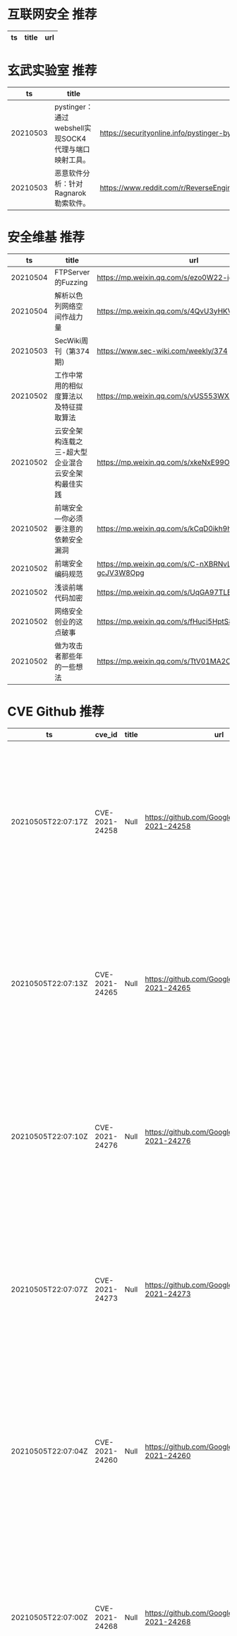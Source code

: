 # 互联网安全 推荐
| ts | title | url| 
| --- | --- | ---| 


# 玄武实验室 推荐
| ts | title | url| 
| --- | --- | ---| 
| 20210503 | pystinger：通过webshell实现SOCK4代理与端口映射工具。 | https://securityonline.info/pystinger-bypass-firewall-for-traffic-forwarding-using-webshell/| 
| 20210503 | 恶意软件分析：针对Ragnarok勒索软件。 | https://www.reddit.com/r/ReverseEngineering/comments/n1771o/malware_analysis_ragnarok_ransomware/| 


# 安全维基 推荐
| ts | title | url| 
| --- | --- | ---| 
| 20210504 | FTPServer的Fuzzing | https://mp.weixin.qq.com/s/ezo0W22-igu8uhnbO8sR-Q| 
| 20210504 | 解析以色列网络空间作战力量 | https://mp.weixin.qq.com/s/4QvU3yHKVbLzTupW4aF37Q| 
| 20210503 | SecWiki周刊（第374期) | https://www.sec-wiki.com/weekly/374| 
| 20210502 | 工作中常用的相似度算法以及特征提取算法 | https://mp.weixin.qq.com/s/vUS553WX8pFIiWoqhkFNlg| 
| 20210502 | 云安全架构连载之三-超大型企业混合云安全架构最佳实践 | https://mp.weixin.qq.com/s/xkeNxE99ORtVs9EOv0ellQ| 
| 20210502 | 前端安全—你必须要注意的依赖安全漏洞 | https://mp.weixin.qq.com/s/kCqD0ikh9h5xc42sKkESVA| 
| 20210502 | 前端安全编码规范 | https://mp.weixin.qq.com/s/C-nXBRNvLA2-gcJV3W8Opg| 
| 20210502 | 浅谈前端代码加密 | https://mp.weixin.qq.com/s/UqGA97TLEn5BkzjVDX_EhA| 
| 20210502 | 网络安全创业的这点破事 | https://mp.weixin.qq.com/s/fHuci5HptS8Vchm9FVKxig| 
| 20210502 | 做为攻击者那些年的一些想法 | https://mp.weixin.qq.com/s/TtV01MA2C6ZJQG5wtFOSBg| 


# CVE Github 推荐
| ts | cve_id | title | url | cve_detail| 
| --- | --- | --- | --- | ---| 
| 20210505T22:07:17Z | CVE-2021-24258 | Null | https://github.com/GoogleProjectZer0/CVE-2021-24258 | The Elements Kit Lite and Elements Kit Pro WordPress Plugins before 2.2.0 have a number of widgets that are vulnerable to stored Cross-Site Scripting (XSS) by lower-privileged users such as contributors, all via a similar method.| 
| 20210505T22:07:13Z | CVE-2021-24265 | Null | https://github.com/GoogleProjectZer0/CVE-2021-24265 | The â€œRife Elementor Extensions & Templatesâ€? WordPress Plugin before 1.1.6 has a widget that is vulnerable to stored Cross-Site Scripting(XSS) by lower-privileged users such as contributors, all via a similar method.| 
| 20210505T22:07:10Z | CVE-2021-24276 | Null | https://github.com/GoogleProjectZer0/CVE-2021-24276 | The Contact Form by Supsystic WordPress plugin before 1.7.15 did not sanitise the tab parameter of its options page before outputting it in an attribute, leading to a reflected Cross-Site Scripting issue| 
| 20210505T22:07:07Z | CVE-2021-24273 | Null | https://github.com/GoogleProjectZer0/CVE-2021-24273 | The â€œClever Addons for Elementorâ€? WordPress Plugin before 2.1.0 has several widgets that are vulnerable to stored Cross-Site Scripting (XSS) by lower-privileged users such as contributors, all via a similar method.| 
| 20210505T22:07:04Z | CVE-2021-24260 | Null | https://github.com/GoogleProjectZer0/CVE-2021-24260 | The â€œLivemesh Addons for Elementorâ€? WordPress Plugin before 6.8 has several widgets that are vulnerable to stored Cross-Site Scripting (XSS) by lower-privileged users such as contributors, all via a similar method.| 
| 20210505T22:07:00Z | CVE-2021-24268 | Null | https://github.com/GoogleProjectZer0/CVE-2021-24268 | The â€œJetWidgets For Elementorâ€? WordPress Plugin before 1.0.9 has several widgets that are vulnerable to stored Cross-Site Scripting (XSS) by lower-privileged users such as contributors, all via a similar method.| 
| 20210505T22:06:56Z | CVE-2021-26909 | Null | https://github.com/GoogleProjectZer0/CVE-2021-26909 | Automox Agent prior to version 31 uses an insufficiently protected S3 bucket endpoint for storing sensitive files, which could be brute-forced by an attacker to subvert an organization%s security program. The issue has since been fixed in version 31 of the Automox Agent.| 
| 20210505T22:06:53Z | CVE-2020-22785 | Null | https://github.com/GoogleProjectZer0/CVE-2020-22785 | Etherpad < 1.8.3 is affected by a missing lock check which could cause a denial of service. Aggressively targeting random pad import endpoints with empty data would flatten all pads due to lack of rate limiting and missing ownership check.| 
| 20210505T22:06:49Z | CVE-2021-20708 | Null | https://github.com/GoogleProjectZer0/CVE-2021-20708 | NEC Aterm devices (Aterm WF1200CR firmware Ver1.3.2 and earlier, Aterm WG1200CR firmware Ver1.3.3 and earlier, and Aterm WG2600HS firmware Ver1.5.1 and earlier) allow authenticated attackers to execute arbitrary OS commands by sending a specially crafted request to a specific URL.| 
| 20210505T22:01:46Z | CVE-2020-22783 | Null | https://github.com/GoogleProjectZer0/CVE-2020-22783 | Etherpad <1.8.3 stored passwords used by users insecurely in the database and in log files. This affects every database backend supported by Etherpad.| 


# klee on Github 推荐
| ts | title | url | stars | forks| 
| --- | --- | --- | --- | ---| 
| 20210506T01:24:45Z | An open-source Chinese font derived from Fontworks% Klee One. 一款基于 FONTWORKS 的 Klee One 的开源中文字体。 | https://github.com/lxgw/LxgwWenKai | 495 | 11| 
| 20210506T00:34:14Z | KLEE Symbolic Execution Engine | https://github.com/klee/klee | 1681 | 491| 
| 20210505T14:23:55Z | OVO | https://github.com/iKleeOVO/iKleeOVO.github.io | 0 | 1| 
| 20210505T01:40:45Z | Create CFGs and compute complexity metrics for Python, C++, and Java code. | https://github.com/hmc-alpaqa/metrinome | 11 | 0| 
| 20210504T12:00:35Z | ovo | https://github.com/Mtoly/klee.github.io | 0 | 0| 
| 20210504T10:13:09Z | 99484C Worlds Code | https://github.com/Jython1415/penguin-Klee | 1 | 0| 
| 20210504T05:41:39Z | A personnal UI library made as an excuse to have a published UI package | https://github.com/Liinkiing/klee | 9 | 1| 
| 20210504T05:36:28Z | An opiniated Next TypeScript powered starter which include Klee, emotion / styled-system, framer motion, jest and Cypress | https://github.com/Liinkiing/next-ts-klee-starter | 0 | 0| 
| 20210503T22:04:49Z | Null | https://github.com/realAyinde/kleenfoods | 0 | 0| 
| 20210503T08:15:27Z | Symbiotic is a tool for finding bugs in computer programs based on instrumentation, program slicing and KLEE | https://github.com/staticafi/symbiotic | 216 | 35| 


# s2e on Github 推荐
| ts | title | url | stars | forks| 
| --- | --- | --- | --- | ---| 


# exploit on Github 推荐
| ts | title | url | stars | forks| 
| --- | --- | --- | --- | ---| 
| 20210506T01:33:06Z | This repository is primarily maintained by Omar Santos and includes thousands of resources related to ethical hacking  / penetration testing, digital forensics and incident response (DFIR), vulnerability research, exploit development, reverse engineering, and more. | https://github.com/The-Art-of-Hacking/h4cker | 9384 | 1516| 
| 20210506T01:31:33Z | PwnWiki shared Exploit file archive | https://github.com/JustYoomoon/Exploit | 0 | 0| 
| 20210506T01:03:36Z | Open-Source Vulnerability Intelligence Center - Unified source of vulnerability, exploit and threat Intelligence feeds | https://github.com/Patrowl/PatrowlHearsData | 22 | 9| 
| 20210506T01:02:59Z | Kubernetes security and vulnerability tools and utilities. | https://github.com/kris-nova/hack | 12 | 1| 
| 20210506T00:52:22Z | zzz | https://github.com/exploitmafia/exploitmafia.github.io | 0 | 0| 
| 20210506T00:51:02Z | 🔍NVD exploit & JVN(Japan Vulnerability Notes) easy description | https://github.com/nomi-sec/NVD-Exploit-List-Ja | 16 | 11| 
| 20210506T00:30:27Z | CDK is an open-sourced container penetration toolkit, offering stable exploitation in different slimmed containers without any OS dependency. It comes with penetration tools and many powerful PoCs/EXPs helps you to escape container and takeover K8s cluster easily. | https://github.com/cdk-team/CDK | 1353 | 196| 
| 20210506T00:26:24Z | sourflamez is one of the roblox exploits that supports multi API%s. Check it out here! | https://github.com/ice1919/official-sourflamez-download-page | 1 | 0| 
| 20210506T00:21:35Z | Unsorted, raw, ugly & probably poorly usable tools for reversing, exploit and pentest | https://github.com/hugsy/stuff | 149 | 49| 
| 20210505T23:36:45Z | Null | https://github.com/xing1357/Exploitable | 2 | 0| 


# backdoor on Github 推荐
| ts | title | url | stars | forks| 
| --- | --- | --- | --- | ---| 
| 20210506T01:28:10Z | A PHP backdoor management and generation tool/C2 featuring end to end encrypted payload streaming designed to bypass WAF, IDS, SIEM systems. | https://github.com/gellin/bantam | 185 | 27| 
| 20210506T01:18:32Z | Text-based adventure based on Black Hills Information Security%s %Backdoors and Breaches% | https://github.com/mttaggart/bnb-py | 1 | 0| 
| 20210506T01:16:31Z | Small and convenient C2 tool for Windows targets | https://github.com/Cr4sh/MicroBackdoor | 159 | 28| 
| 20210505T23:36:59Z | Create a backdoor to a WordPress website. | https://github.com/majidamiri70/backdoor_for_wp | 0 | 0| 
| 20210505T21:49:35Z | A Simple android remote administration tool using sockets. It uses java on the client side and python on the server side | https://github.com/karma9874/AndroRAT | 213 | 100| 
| 20210505T20:35:22Z | LKM rootkit for Linux Kernels 2.6.x/3.x/4.x/5.x (x86/x86_64 and ARM64) | https://github.com/m0nad/Diamorphine | 766 | 283| 
| 20210505T19:59:33Z | Null | https://github.com/Phenomenon2919/Reverse_backdoor | 0 | 0| 
| 20210505T19:35:46Z | The best backdoor scanner there is. | https://github.com/iK4oS/backdoor.exe | 1 | 1| 
| 20210505T15:46:38Z | Python 3 IRC Bot / Botnet | https://github.com/trackmastersteve/HackServ | 19 | 16| 
| 20210505T14:32:26Z | the dashboard for managing the backdoor data for the luxr system | https://github.com/EDMONDGIHOZO/luxr_dashboard | 0 | 0| 


# fuzz on Github 推荐
| ts | title | url | stars | forks| 
| --- | --- | --- | --- | ---| 
| 20210506T00:56:39Z | Null | https://github.com/averiebeltran/fuzzy-spoon | 0 | 0| 
| 20210506T00:46:34Z | Advanced Fuzzing Library - Slot your Fuzzer together in Rust! Scales across cores and machines. For Windows, Android, MacOS, Linux, no_std, ... | https://github.com/AFLplusplus/LibAFL | 324 | 24| 
| 20210506T00:12:37Z | Bazz Fuss guitar fuzz pedal on a stomp switch | https://github.com/mstratman/stompfuzz | 4 | 0| 
| 20210506T00:06:32Z | OSS-Fuzz vulnerabilities for OSV. | https://github.com/google/oss-fuzz-vulns | 4 | 4| 
| 20210506T00:06:05Z | Coding practice for HTML/CSS/anything else web based | https://github.com/FuzzyPumpkin/FuzzyPumpkin.github.io | 5 | 1| 
| 20210505T23:21:43Z | Null | https://github.com/Iamcrazymanny/fuzzy-enigma | 0 | 0| 
| 20210505T23:19:46Z | Null | https://github.com/Maysbae/fuzzy-eureka | 0 | 0| 
| 20210505T23:15:24Z | Null | https://github.com/VeriBlock/fuzz-corpus | 0 | 1| 
| 20210505T23:08:43Z | A heavily edited version of Privoxy intended for fuzzing. | https://github.com/MegaManSec/privoxy-fuzz | 0 | 0| 
| 20210505T21:53:59Z | Fuzzing the OS-Peripheral boundary without hardware | https://github.com/buszk/Drifuzz | 0 | 0| 



# 日更新程序
